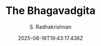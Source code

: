---
title: "The Bhagavadgita"
date: "2025-08-16T19:43:17.436Z"
author: "S. Radhakrishnan"
read_year: "NO"
recommendation: '3'
url: /bookshelf/the-bhagavadgita
---